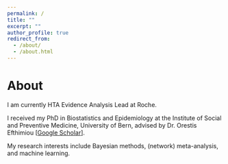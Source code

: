 ```yaml
---
permalink: /
title: ""
excerpt: ""
author_profile: true
redirect_from: 
  - /about/
  - /about.html
---
```


# About

I am currently HTA Evidence Analysis Lead at Roche.

I received my PhD in Biostatistics and Epidemiology at the Institute of Social and Preventive Medicine, University of Bern, advised by Dr. Orestis Efthimiou [[Google Scholar](https://scholar.google.gr/citations?user=Vnips7cAAAAJ&hl=en)]. 

My research interests include Bayesian methods, (network) meta-analysis, and machine learning.
